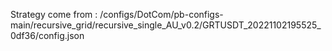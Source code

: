Strategy come from : /configs/DotCom/pb-configs-main/recursive_grid/recursive_single_AU_v0.2/GRTUSDT_20221102195525_0df36/config.json